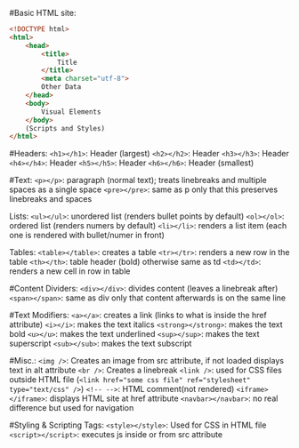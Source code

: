 #Basic HTML site:
```html
<!DOCTYPE html>
<html>
    <head>
        <title>
            Title
        </title>
        <meta charset="utf-8">
        Other Data
    </head>
    <body>
        Visual Elements
    </body>
    (Scripts and Styles)
</html>
```

#Headers:
`<h1></h1>`: Header (largest)
`<h2></h2>`: Header
`<h3></h3>`: Header
`<h4></h4>`: Header
`<h5></h5>`: Header
`<h6></h6>`: Header (smallest)

#Text:
`<p></p>`: paragraph (normal text); treats linebreaks and multiple spaces as a single space
`<pre></pre>`: same as p only that this preserves linebreaks and spaces

Lists:
`<ul></ul>`: unordered list (renders bullet points by default)
`<ol></ol>`: ordered list (renders numers by default)
`<li></li>`: renders a list item (each one is rendered with bullet/numer in front)

Tables:
`<table></table>`: creates a table
`<tr></tr>`: renders a new row in the table
`<th></th>`: table header (bold) otherwise same as td
`<td></td>`: renders a new cell in row in table

#Content Dividers:
`<div></div>`: divides content (leaves a linebreak after)
`<span></span>`: same as div only that content afterwards is on the same line

#Text Modifiers:
`<a></a>`: creates a link (links to what is inside the href attribute)
`<i></i>`: makes the text italics
`<strong></strong>`: makes the text bold
`<u></u>`: makes the text underlined
`<sup></sup>`: makes the text superscript
`<sub></sub>`: makes the text subscript

#Misc.:
`<img />`: Creates an image from src attribute, if not loaded displays text in alt attribute
`<br />`: Creates a linebreak
`<link />`: used for CSS files outside HTML file (`<link href="some css file" ref="stylesheet" type="text/css" />`)
`<!-- -->`: HTML comment(not rendered)
`<iframe></iframe>`: displays HTML site at href attribute
`<navbar></navbar>`: no real difference but used for navigation

#Styling & Scripting Tags:
`<style></style>`: Used for CSS in HTML file
`<script></script>`: executes js inside or from src attribute